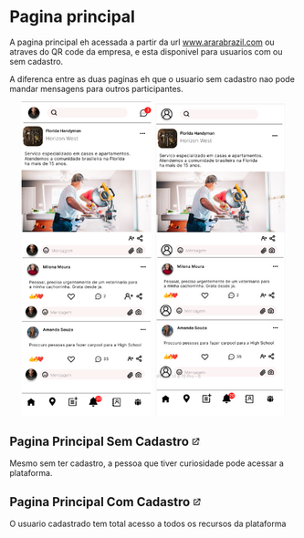 # Pagina principal

A pagina principal eh acessada a partir da url www.ararabrazil.com ou atraves do QR code da empresa, e 
esta disponivel para usuarios com ou sem cadastro.

A diferenca entre as duas paginas eh que o usuario sem cadastro nao pode mandar mensagens para 
outros participantes.

<p align="center">
  <img src="usuario_com_cadastro/pictures/usuario_com_cadastro.png" width="45%" style="margin-right: 5px;" alt="Com Cadastro"/>
  <img src="usuario_sem_cadastro/pictures/usuario_sem_cadastro.jpg" width="45%" alt="Sem Cadastro"/>
</p>

## Pagina Principal Sem Cadastro [<img src="../../pictures/external-link-icon.png" style="height: 3%; width:3%; vertical-align:vertical-align;">](usuario_sem_cadastro/usuario_sem_cadastro.md)

Mesmo sem ter cadastro, a pessoa que tiver curiosidade pode acessar a plataforma.

## Pagina Principal Com Cadastro [<img src="../../pictures/external-link-icon.png" style="height: 3%; width:3%; vertical-align:vertical-align;">](usuario_com_cadastro/usuario_com_cadastro.md)

O usuario cadastrado tem total acesso a todos os recursos da plataforma